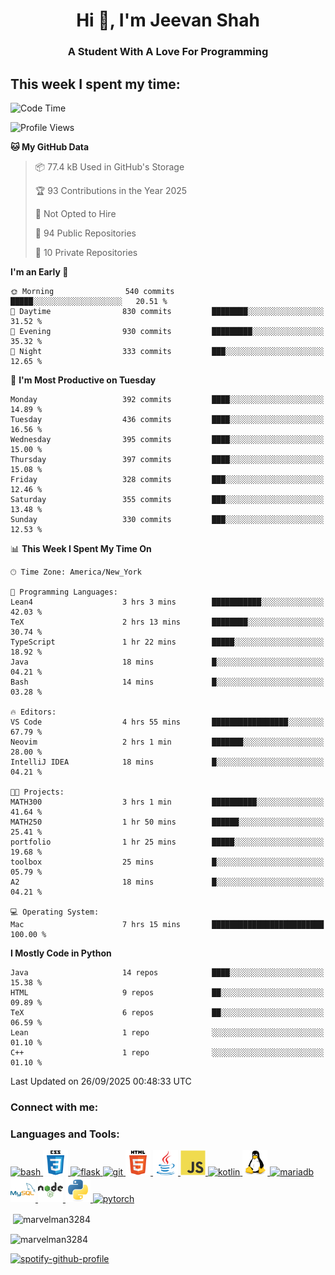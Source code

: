 <h1 align="center">Hi 👋, I'm Jeevan Shah</h1>
<h3 align="center">A Student With A Love For Programming</h3>

## This week I spent my time:

<!--START_SECTION:waka-->
![Code Time](http://img.shields.io/badge/Code%20Time-615%20hrs-blue)

![Profile Views](http://img.shields.io/badge/Profile%20Views-0-blue)

**🐱 My GitHub Data** 

> 📦 77.4 kB Used in GitHub's Storage 
 > 
> 🏆 93 Contributions in the Year 2025
 > 
> 🚫 Not Opted to Hire
 > 
> 📜 94 Public Repositories 
 > 
> 🔑 10 Private Repositories 
 > 
**I'm an Early 🐤** 

```text
🌞 Morning                540 commits         █████░░░░░░░░░░░░░░░░░░░░   20.51 % 
🌆 Daytime                830 commits         ████████░░░░░░░░░░░░░░░░░   31.52 % 
🌃 Evening                930 commits         █████████░░░░░░░░░░░░░░░░   35.32 % 
🌙 Night                  333 commits         ███░░░░░░░░░░░░░░░░░░░░░░   12.65 % 
```
📅 **I'm Most Productive on Tuesday** 

```text
Monday                   392 commits         ████░░░░░░░░░░░░░░░░░░░░░   14.89 % 
Tuesday                  436 commits         ████░░░░░░░░░░░░░░░░░░░░░   16.56 % 
Wednesday                395 commits         ████░░░░░░░░░░░░░░░░░░░░░   15.00 % 
Thursday                 397 commits         ████░░░░░░░░░░░░░░░░░░░░░   15.08 % 
Friday                   328 commits         ███░░░░░░░░░░░░░░░░░░░░░░   12.46 % 
Saturday                 355 commits         ███░░░░░░░░░░░░░░░░░░░░░░   13.48 % 
Sunday                   330 commits         ███░░░░░░░░░░░░░░░░░░░░░░   12.53 % 
```


📊 **This Week I Spent My Time On** 

```text
🕑︎ Time Zone: America/New_York

💬 Programming Languages: 
Lean4                    3 hrs 3 mins        ███████████░░░░░░░░░░░░░░   42.03 % 
TeX                      2 hrs 13 mins       ████████░░░░░░░░░░░░░░░░░   30.74 % 
TypeScript               1 hr 22 mins        █████░░░░░░░░░░░░░░░░░░░░   18.92 % 
Java                     18 mins             █░░░░░░░░░░░░░░░░░░░░░░░░   04.21 % 
Bash                     14 mins             █░░░░░░░░░░░░░░░░░░░░░░░░   03.28 % 

🔥 Editors: 
VS Code                  4 hrs 55 mins       █████████████████░░░░░░░░   67.79 % 
Neovim                   2 hrs 1 min         ███████░░░░░░░░░░░░░░░░░░   28.00 % 
IntelliJ IDEA            18 mins             █░░░░░░░░░░░░░░░░░░░░░░░░   04.21 % 

🐱‍💻 Projects: 
MATH300                  3 hrs 1 min         ██████████░░░░░░░░░░░░░░░   41.64 % 
MATH250                  1 hr 50 mins        ██████░░░░░░░░░░░░░░░░░░░   25.41 % 
portfolio                1 hr 25 mins        █████░░░░░░░░░░░░░░░░░░░░   19.68 % 
toolbox                  25 mins             █░░░░░░░░░░░░░░░░░░░░░░░░   05.79 % 
A2                       18 mins             █░░░░░░░░░░░░░░░░░░░░░░░░   04.21 % 

💻 Operating System: 
Mac                      7 hrs 15 mins       █████████████████████████   100.00 % 
```

**I Mostly Code in Python** 

```text
Java                     14 repos            ████░░░░░░░░░░░░░░░░░░░░░   15.38 % 
HTML                     9 repos             ██░░░░░░░░░░░░░░░░░░░░░░░   09.89 % 
TeX                      6 repos             ██░░░░░░░░░░░░░░░░░░░░░░░   06.59 % 
Lean                     1 repo              ░░░░░░░░░░░░░░░░░░░░░░░░░   01.10 % 
C++                      1 repo              ░░░░░░░░░░░░░░░░░░░░░░░░░   01.10 % 
```




 Last Updated on 26/09/2025 00:48:33 UTC
<!--END_SECTION:waka-->

<h3 align="left">Connect with me:</h3>
<p align="left">

</p>

<h3 align="left">Languages and Tools:</h3>
<p align="left"> <a href="https://www.gnu.org/software/bash/" target="_blank"> <img src="https://www.vectorlogo.zone/logos/gnu_bash/gnu_bash-icon.svg" alt="bash" width="40" height="40"/> </a> <a href="https://www.w3schools.com/css/" target="_blank"> <img src="https://raw.githubusercontent.com/devicons/devicon/master/icons/css3/css3-original-wordmark.svg" alt="css3" width="40" height="40"/> </a> <a href="https://flask.palletsprojects.com/" target="_blank"> <img src="https://www.vectorlogo.zone/logos/pocoo_flask/pocoo_flask-icon.svg" alt="flask" width="40" height="40"/> </a> <a href="https://git-scm.com/" target="_blank"> <img src="https://www.vectorlogo.zone/logos/git-scm/git-scm-icon.svg" alt="git" width="40" height="40"/> </a> <a href="https://www.w3.org/html/" target="_blank"> <img src="https://raw.githubusercontent.com/devicons/devicon/master/icons/html5/html5-original-wordmark.svg" alt="html5" width="40" height="40"/> </a> <a href="https://www.java.com" target="_blank"> <img src="https://raw.githubusercontent.com/devicons/devicon/master/icons/java/java-original.svg" alt="java" width="40" height="40"/> </a> <a href="https://developer.mozilla.org/en-US/docs/Web/JavaScript" target="_blank"> <img src="https://raw.githubusercontent.com/devicons/devicon/master/icons/javascript/javascript-original.svg" alt="javascript" width="40" height="40"/> </a> <a href="https://kotlinlang.org" target="_blank"> <img src="https://www.vectorlogo.zone/logos/kotlinlang/kotlinlang-icon.svg" alt="kotlin" width="40" height="40"/> </a> <a href="https://www.linux.org/" target="_blank"> <img src="https://raw.githubusercontent.com/devicons/devicon/master/icons/linux/linux-original.svg" alt="linux" width="40" height="40"/> </a> <a href="https://mariadb.org/" target="_blank"> <img src="https://www.vectorlogo.zone/logos/mariadb/mariadb-icon.svg" alt="mariadb" width="40" height="40"/> </a> <a href="https://www.mysql.com/" target="_blank"> <img src="https://raw.githubusercontent.com/devicons/devicon/master/icons/mysql/mysql-original-wordmark.svg" alt="mysql" width="40" height="40"/> </a> <a href="https://nodejs.org" target="_blank"> <img src="https://raw.githubusercontent.com/devicons/devicon/master/icons/nodejs/nodejs-original-wordmark.svg" alt="nodejs" width="40" height="40"/> </a> <a href="https://www.python.org" target="_blank"> <img src="https://raw.githubusercontent.com/devicons/devicon/master/icons/python/python-original.svg" alt="python" width="40" height="40"/> </a> <a href="https://pytorch.org/" target="_blank"> <img src="https://www.vectorlogo.zone/logos/pytorch/pytorch-icon.svg" alt="pytorch" width="40" height="40"/> </a> </p>


<p>&nbsp;<img align="center" src="https://github-readme-stats.vercel.app/api?username=marvelman3284&show_icons=true&locale=en&theme=blue-green" alt="marvelman3284" /></p>

<p><img align="center" src="https://github-readme-streak-stats.herokuapp.com/?user=marvelman3284&theme=blue-green" alt="marvelman3284" /></p>


[![spotify-github-profile](https://spotify-github-profile.vercel.app/api/view?uid=lp0lvf5zzesrwq2hdzmfnkjsq&cover_image=true&theme=default)](https://github.com/kittinan/spotify-github-profile)
